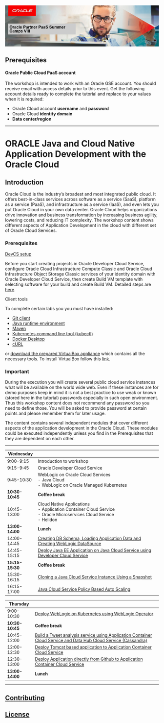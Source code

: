 ![](common/images/Lisbon-SummerCamp-header.jpg)
## Prerequisites

#### Oracle Public Cloud PaaS  account

The workshop is intended to work with an Oracle GSE account. You should receive email with access details prior to this event. Get the following account details ready to complete the tutorial and replace to your values when it is required:

+ Oracle Cloud account **username** and **password**
+ Oracle Cloud **identity domain**
+ **Data center/region**

---
# ORACLE Java and Cloud Native Application Development with the Oracle Cloud #

## Introduction ##

Oracle Cloud is the industry’s broadest and most integrated public cloud. It offers best-in-class services across software as a service (SaaS), platform as a service (PaaS), and infrastructure as a service (IaaS), and even lets you put Oracle Cloud in your own data center. Oracle Cloud helps organizations drive innovation and business transformation by increasing business agility, lowering costs, and reducing IT complexity. The workshop content shows different aspects of Application Development in the cloud with different set of Oracle Cloud Services.

### Prerequisites ###

[DevCS setup](DevCS-setup.md)

Before you start creating projects in Oracle Developer Cloud Service, configure Oracle Cloud Infrastructure Compute Classic and Oracle Cloud Infrastructure Object Storage Classic services of your identity domain with Oracle Developer Cloud Service, then create Build VM template with selecting software for your build and create Build VM. Detailed steps are [here](DevCS-setup.md).

Client tools

To complete certain labs you you must have installed:

- [Git client](https://git-scm.com/downloads)
- [Java runtime environment](https://www.java.com/en/download/)
- [Maven](https://maven.apache.org/download.cgi)
- [Kubernetes command line tool (kubectl)](https://kubernetes.io/docs/tasks/tools/install-kubectl/)
- [Docker Desktop](https://www.docker.com/products/docker-desktop)
- [cURL](https://curl.haxx.se/)

or [download the prepared VirtualBox appliance](https://drive.google.com/open?id=1DDVwiZ6Pd885LinbnDkcpjMGXN5AeQ48) which contains all the necessary tools. To install VirtualBox follow this [link](https://www.virtualbox.org/wiki/Downloads).

### Important ###

During the execution you will create several public cloud service instances what will be available on the world wide web. Even if these instances are for demo purposes keep in mind it is not a best practice to use weak or known (stored here in the tutorial) passwords especially in such open environment. Thus this workshop content does not recommend any password so you need to define those. You will be asked to provide password at certain points and please remember them for later usage.

The content contains several independent modules that cover different aspects of the application development in the Oracle Cloud. These modules could be executed independently unless you find in the Prerequisites that they are dependent on each other.

----
| **Wednesday** |  |
|-------------|----------------------------------------------------------------------------------------------------------------------------------------------------------------------------|
| 9:00-9:15 | Introduction to workshop |
| 9:15-9:45 |  Oracle Developer Cloud Service |
| 9:45-10:30 |  WebLogic on Oracle Cloud Services<br>- Java Cloud <br>- WebLogic on Oracle Managed Kubernetes|
| **10:30-10:45** | **Coffee break** |
| 10:45-13:00 | Cloud Native Applications<br>- Application Container Cloud Service<br>- Oracle Microservices Cloud Service<br>- Helidon |
| **13:00-14:00** | **Lunch** |
| 14:00-14:45 | [Creating DB Schema, Loading Application Data and Creating WebLogic DataSource](AppDataLoad-DevCS-DBCS/README.md) |
| 14:45-15:15 | [Deploy Java EE Application on Java Cloud Service using Developer Cloud Service](AppDeploy-JCS-DevCS-DBCS/README.md) |
| **15:15-15:30** | **Coffee break** |
| 15:30-16:15 | [Cloning a Java Cloud Service Instance Using a Snapshot](jcs-clone/README.md) |
| 16:15-17:00 | [Java Cloud Service Policy Based Auto Scaling](jcs-autoscale/README.md) |

| **Thursday** |  |
|-------------|----------------------------------------------------------------------------------------------------------------------------------------------------------------------------|
| 9:00-10:30 | [Deploy WebLogic on Kubernetes using WebLogic Operator](https://github.com/nagypeter/weblogic-kubernetes-operator-on-OKE) |
| **10:30-10:45** | **Coffee break** |
| 10:45-12:00 | [Build a Tweet analysis service using Application Container Cloud Service and Data Hub Cloud Service (Cassandra)](accs-dhcs-twitter/README.md) |
| 12:00-12:30 | [Deploy Tomcat based application to Application Container Cloud Service](accs-tomcat/README.md) |
| 12:30-13:00| [Deploy Application directly from Github to Application Container Cloud Service](https://github.com/nagypeter/angular-java-creditscore/blob/master/github.deploy.accs.md)|
| **13:00-14:00** | **Lunch** |

---

## [Contributing](../../CONTRIBUTING.md)

## [License](../../LICENSE.md)
